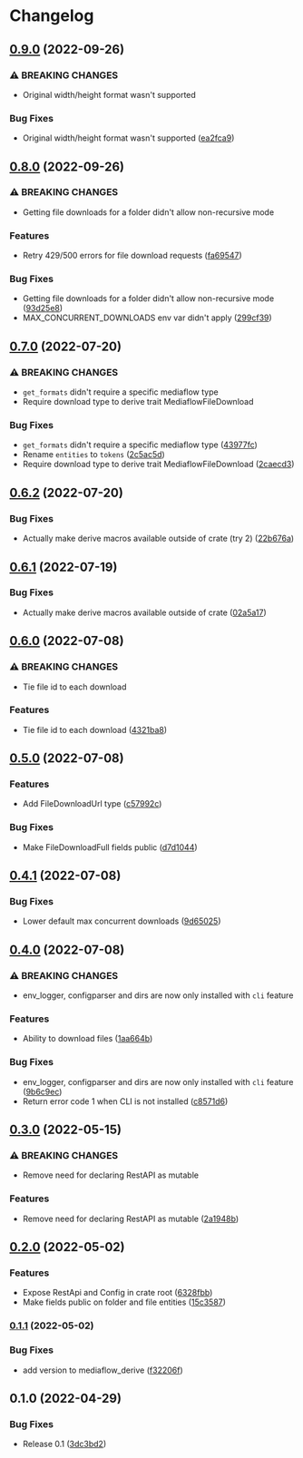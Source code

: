 # Changelog

## [0.9.0](https://github.com/jacobsvante/mediaflow/compare/v0.8.0...v0.9.0) (2022-09-26)


### ⚠ BREAKING CHANGES

* Original width/height format wasn't supported

### Bug Fixes

* Original width/height format wasn't supported ([ea2fca9](https://github.com/jacobsvante/mediaflow/commit/ea2fca989e31ad782f82633f2ed989e467c8bd23))

## [0.8.0](https://github.com/jacobsvante/mediaflow/compare/v0.7.0...v0.8.0) (2022-09-26)


### ⚠ BREAKING CHANGES

* Getting file downloads for a folder didn't allow non-recursive mode

### Features

* Retry 429/500 errors for file download requests ([fa69547](https://github.com/jacobsvante/mediaflow/commit/fa69547966a6eb21c27c98fba186174c29139364))


### Bug Fixes

* Getting file downloads for a folder didn't allow non-recursive mode ([93d25e8](https://github.com/jacobsvante/mediaflow/commit/93d25e815b963e49c137bba8710fa9d5f761418a))
* MAX_CONCURRENT_DOWNLOADS env var didn't apply ([299cf39](https://github.com/jacobsvante/mediaflow/commit/299cf3901dd08e4db87a9e9850942cb79736f683))

## [0.7.0](https://github.com/jacobsvante/mediaflow/compare/v0.6.2...v0.7.0) (2022-07-20)


### ⚠ BREAKING CHANGES

* `get_formats` didn't require a specific mediaflow type
* Require download type to derive trait MediaflowFileDownload

### Bug Fixes

* `get_formats` didn't require a specific mediaflow type ([43977fc](https://github.com/jacobsvante/mediaflow/commit/43977fc0269223652a668aca96b23c8c9d68e7a1))
* Rename `entities` to `tokens` ([2c5ac5d](https://github.com/jacobsvante/mediaflow/commit/2c5ac5d6dd0cd1e552644170cb47eae6952715e4))
* Require download type to derive trait MediaflowFileDownload ([2caecd3](https://github.com/jacobsvante/mediaflow/commit/2caecd386603f3fd514d7bf8c66ab0244a8c220a))

## [0.6.2](https://github.com/jacobsvante/mediaflow/compare/v0.6.1...v0.6.2) (2022-07-20)


### Bug Fixes

* Actually make derive macros available outside of crate (try 2) ([22b676a](https://github.com/jacobsvante/mediaflow/commit/22b676ab7333f5feb5914888ba96370c0751c29a))

## [0.6.1](https://github.com/jacobsvante/mediaflow/compare/v0.6.0...v0.6.1) (2022-07-19)


### Bug Fixes

* Actually make derive macros available outside of crate ([02a5a17](https://github.com/jacobsvante/mediaflow/commit/02a5a1766c24f85f2769e69fc19d8f61c1ef33eb))

## [0.6.0](https://github.com/jacobsvante/mediaflow/compare/v0.5.0...v0.6.0) (2022-07-08)


### ⚠ BREAKING CHANGES

* Tie file id to each download

### Features

* Tie file id to each download ([4321ba8](https://github.com/jacobsvante/mediaflow/commit/4321ba83882c4426884339061861eb95475ad012))

## [0.5.0](https://github.com/jacobsvante/mediaflow/compare/v0.4.1...v0.5.0) (2022-07-08)


### Features

* Add FileDownloadUrl type ([c57992c](https://github.com/jacobsvante/mediaflow/commit/c57992c24f127445c7d202fd99272a3a44fbc838))


### Bug Fixes

* Make FileDownloadFull fields public ([d7d1044](https://github.com/jacobsvante/mediaflow/commit/d7d10440fee0c5c7c8f1fa7ab7a259ccdd323420))

## [0.4.1](https://github.com/jacobsvante/mediaflow/compare/v0.4.0...v0.4.1) (2022-07-08)


### Bug Fixes

* Lower default max concurrent downloads ([9d65025](https://github.com/jacobsvante/mediaflow/commit/9d65025a5e2c564c1a4e76203f5a7633f29189ce))

## [0.4.0](https://github.com/jacobsvante/mediaflow/compare/v0.3.0...v0.4.0) (2022-07-08)


### ⚠ BREAKING CHANGES

* env_logger, configparser and dirs are now only installed with `cli` feature

### Features

* Ability to download files ([1aa664b](https://github.com/jacobsvante/mediaflow/commit/1aa664b2c5224f3282216a4adf938f50b7ffc101))


### Bug Fixes

* env_logger, configparser and dirs are now only installed with `cli` feature ([9b6c9ec](https://github.com/jacobsvante/mediaflow/commit/9b6c9ec1fa026a94cb7487d167135f5e17618dc2))
* Return error code 1 when CLI is not installed ([c8571d6](https://github.com/jacobsvante/mediaflow/commit/c8571d6f1086db983c09a9ea0044d35b1dc474d7))

## [0.3.0](https://github.com/jacobsvante/mediaflow/compare/v0.2.0...v0.3.0) (2022-05-15)


### ⚠ BREAKING CHANGES

* Remove need for declaring RestAPI as mutable

### Features

* Remove need for declaring RestAPI as mutable ([2a1948b](https://github.com/jacobsvante/mediaflow/commit/2a1948b875c0b2ab5e5dd6a968e5fbb1ce9a333c))

## [0.2.0](https://github.com/jacobsvante/mediaflow/compare/v0.1.1...v0.2.0) (2022-05-02)


### Features

* Expose RestApi and Config in crate root ([6328fbb](https://github.com/jacobsvante/mediaflow/commit/6328fbb4f423ec14ca4187a4863b7dcc46277fab))
* Make fields public on folder and file entities ([15c3587](https://github.com/jacobsvante/mediaflow/commit/15c3587aa8ae09ba650b685d21c4618e3e79ecf1))

### [0.1.1](https://github.com/jacobsvante/mediaflow/compare/v0.1.0...v0.1.1) (2022-05-02)


### Bug Fixes

* add version to mediaflow_derive ([f32206f](https://github.com/jacobsvante/mediaflow/commit/f32206fed9a69ce41441ade7416bf001a2363767))

## 0.1.0 (2022-04-29)


### Bug Fixes

* Release 0.1 ([3dc3bd2](https://github.com/jacobsvante/mediaflow/commit/3dc3bd2cd8dd45be5a191541ac89d86c72d6fb9c))
